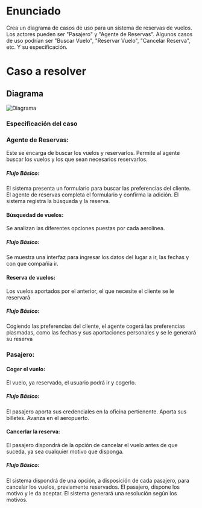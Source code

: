 # Enunciado

Crea un diagrama de casos de uso para un sistema de reservas de vuelos. Los actores pueden ser "Pasajero" y "Agente de Reservas". Algunos casos de uso podrían ser "Buscar Vuelo", "Reservar Vuelo", "Cancelar Reserva", etc. Y su especificación.


# Caso a resolver


## Diagrama

![Diagrama](vuelos/vuelos.drawio.png)

### Especificación del caso

### Agente de Reservas:

Este se encarga de buscar los vuelos y reservarlos.
Permite al agente buscar los vuelos y los que sean necesarios reservarlos.

##### Flujo Básico:
El sistema presenta un formulario para buscar las preferencias del cliente.
El agente de reservas completa el formulario y confirma la adición.
El sistema registra la búsqueda y la reserva.

#### Búsquedad de vuelos:

Se analizan las diferentes opciones puestas por cada aerolínea.

##### Flujo Básico:
Se muestra una interfaz para ingresar los datos del lugar a ir, las fechas y con que compañia ir.
   
#### Reserva de vuelos:

Los vuelos aportados por el anterior, el que necesite el cliente se le reservará
##### Flujo Básico:
Cogiendo las preferencias del cliente, el agente cogerá las preferencias plasmadas, como las fechas y sus aportaciones personales y se le generará su reserva

### Pasajero:
#### Coger el vuelo:
El vuelo, ya reservado, el usuario podrá ir y cogerlo.

##### Flujo Básico:
El pasajero aporta sus credenciales en la oficina pertienente.
Aporta sus billetes.
Avanza en el aeropuerto.

#### Cancerlar la reserva:
El pasajero dispondrá de la opción de cancelar el vuelo antes de que suceda, ya sea cualquier motivo que disponga.

##### Flujo Básico:
El sistema dispondrá de una opción, a disposición de cada pasajero, para cancelar los vuelos, previamente reservados. 
El pasajero, dispone los motivo y le da aceptar.
El sistema generará una resolución según los motivos.
